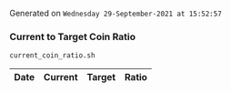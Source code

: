 Generated on `Wednesday 29-September-2021 at 15:52:57`

### Current to Target Coin Ratio
`current_coin_ratio.sh`

Date|Current|Target|Ratio
---|---|---|---
